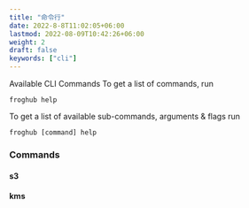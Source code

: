 ```yaml
---
title: "命令行"
date: 2022-8-8T11:02:05+06:00
lastmod: 2022-08-09T10:42:26+06:00
weight: 2
draft: false
keywords: ["cli"]
---
```


Available CLI Commands
To get a list of commands, run

```shell
froghub help
```

To get a list of available sub-commands, arguments & flags run

```shell
froghub [command] help
```

### Commands

#### s3

#### kms

